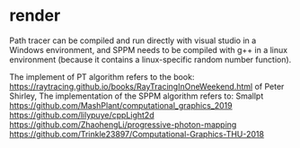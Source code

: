 # render

Path tracer can be compiled and run directly with visual studio in a Windows environment, and SPPM needs to be compiled with g++ in a linux environment (because it contains a linux-specific random number function).

The implement of PT algorithm refers to the book: https://raytracing.github.io/books/RayTracingInOneWeekend.html of Peter Shirley,
The implementation of the SPPM algorithm refers to:
Smallpt
https://github.com/MashPlant/computational_graphics_2019 
https://github.com/lilypuye/cppLight2d
https://github.com/ZhaohengLi/progressive-photon-mapping
https://github.com/Trinkle23897/Computational-Graphics-THU-2018
